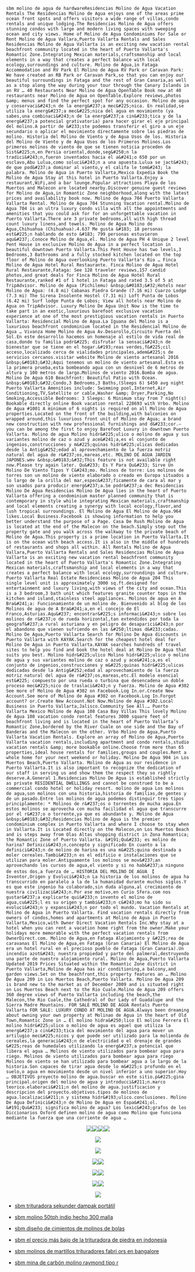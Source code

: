 
```
sbm molino de agua de hardwareResidencias Molino de Agua Vacation Rentals The Residencias Molino de Agua enjoys one of the areas prime ocean front spots and offers visitors a wide range of villas,condo rentals and unique lodging.The Residencias Molino de Agua offers stunning condos with large and modern living spaces with sweeping ocean and city views. Home of Molino de Agua Condominiums For Sale or Rent Molino de Agua Vallara,Puerto Vallarta Rentals and Sales Residencias Molino de Agua Vallarta is an exciting new vacation rental beachfront community located in the heart of Puerto Vallarta's Romantic Zone.Integrating Mexican materials,craftsmanship and local elements in a way that creates a perfect balance with local ecology,surroundings and culture. Molino de Agua,in Fataga Accommodation and RV Park El Molino de Agua RV Park or Caravan Park: We have created an RB Park or Caravan Park,so that you can enjoy our beautiful surroundings in Fataga and the rest of Gran Canaria,as well as a stop along the way during your tour through the Canary Islands in an RV … 40 Restaurants Near Molino de Agua OpenTable Book now at 40 restaurants near Molino de Agua on OpenTable.Explore reviews,photos &amp; menus and find the perfect spot for any occasion. Molino de agua y conservaci&#243;n de la energ&#237;a mec&#225;nica. En realidad,se utiliza la energ&#237;a mec&#225;nica del agua en movimiento (ya sabes,una combinaci&#243;n de la energ&#237;a cin&#233;tica y de la energ&#237;a potencial grativatoria) para hacer girar el eje principal del molino.A partir de &#233;ste podemos transferir el giro a un eje secundario o aplicar el movimiento directamente sobre las piedras de molino. Historia del Molino de Viento y de Agua Usos de los. Historia del Molino de Viento y de Agua Usos de los Primeros Molinos.Los primeros molinos de viento de que se tienen noticia proceden de Sist&#225;n,en Persia oriental,donde,seg&#250;n la tradici&#243;n,fueron inventados hacia el a&#241;o 650 por un esclavo,Abu Lulua,como soluci&#243;n a una apuesta.Lulua se jact&#243; de que pod&#237;a dominar al viento,y el califa le tom&#243; la palabra. Molino de Agua in Puerto Vallarta,Mexico Expedia Book the Molino de Agua Stay at this hotel in Puerto Vallarta.Enjoy a restaurant,WiFi,and a bar lounge.Popular attractions Playa de los Muertos and Malecon are located nearby.Discover genuine guest reviews for Molino de Agua,in Romantic Zone neighborhood,along with the latest prices and availability book now. Molino de Agua 704 Puerto Vallarta Vallarta Rental. Molino de Agua 704 Stunning Vacation rental.Molino de Agua 704 is an ultra luxury condo villa with all the appointments and amenities that you could ask for for an unforgettable vacation in Puerto Vallarta.There are 3 private bedrooms,all with high thread count luxury linens,and towels. Molino de Agua Molino de Agua,Chihuahua (Chihuahua).4.637 Me gusta &#183; 18 personas est&#225;n hablando de esto &#183; 799 personas estuvieron aqu&#237;.Conoce Molino de Agua,el. Molino de Agua PH 4 Unique 2 level Pent House in exclusive Molino de Agua in a perfect location in beautiful downtown Puerto Vallarta.This Pent House has two levels,3 Bedrooms,3 Bathrooms and a fully stocked kitchen located on the top floor of Molino de Agua overlooking Puerto Vallarta's Rio … Finca Molino de Agua Hotel Rural Restaurante. Finca Molino de Agua Hotel Rural Restaurante,Fataga: See 128 traveler reviews,157 candid photos,and great deals for Finca Molino de Agua Hotel Rural Restaurante,ranked #1 of 1 hotel in Fataga and rated 3.5 of 5 at TripAdvisor. Molino de Agua (Pichilemu) &nbsp;&#0183;&#32;Hotels near Molino de Agua: (4.8 mi) Cabanas Piedra Grande (7.16 mi) Cuarzo Lodge (7.3 mi) The Sirena Insolente Hostel (7.31 mi) Loft Punta de Lobos (6.42 mi) Surf lodge Punta de Lobos; View all hotels near Molino de Agua on TripAdvisor. Luxury Molino De Agua Unit Now is the time to take part in an exotic,luxurious barefoot exclusive vacation experience at one of the most prestigious vacation rentals in Puerto Vallarta: Residencial Molino de Agua.La Iguana del Molino is a luxurious beachfront condominium located in the Residencial Molino de Agua … Vivanza Home Molino de Agua Av.Desarollo,Circuito Puerta del Sol.En este desarrollo hacemos un homenaje al estilo de vida real de casa,donde tu familia podr&#225; disfrutar la sensaci&#243;n de bienestar que se tiene en el hogar.&#193;reas verdes,f&#225;cil acceso,localizado cerca de vialidades principales,adem&#225;s de servicios cercanos.visitar website Molino de viento artesanal 2016 &nbsp;&#0183;&#32;Aqui tenemos un molino de viento artesanal.Esta es la primera prueba,esta bombeando agua con un desnivel de 6 metros de altura y 100 metros de largo.Molinos de viento 2016.Bomba de agua. Molino De Agua 610 Beachfront: Beautiful Patio with Ocean. &nbsp;&#0183;&#32;Condo,3 Bedrooms,3 Baths,(Sleeps 6) $450 avg night Puerto Vallarta Amenities include: Swimming pool,Internet,Air Conditioning,TV,Satellite or cable,Washer &amp; Dryer,Parking,No Smoking,Accessible Bedrooms: 3 Sleeps: 6 Minimum stay from 7 night(s) Bookable directly online Book vacation rental 228693 with Vrbo. Molino de Agua #1001 A minimum of 6 nights is required on all Molino de Agua properties.Located on the front of the building,with balconies on wrapped around,this luxurious front unit of Molino de Agua; a brand new construction with new professional furnishings and d&#233;cor.— you can be among the first to enjoy Barefoot Luxury in downtown Puerto Vallarta. Molino de agua Molino hidr&#225;ulico o molino de agua y sus variantes molino de caz o azud y ace&#241;a,es el conjunto de ingenios,construcciones y m&#225;quinas hidr&#225;ulicas dedicadas desde la Antig&#252;edad al aprovechamiento de la fuerza motriz natural del agua de r&#237;os,mareas,etc. MOLINO DE AGUA JARDIN JAPONES.wmv &nbsp;&#0183;&#32;This feature is not available right now.Please try again later. Qu&#233; Es Y Para Qu&#233; Sirve Un Molino De Viento Tipos Y C&#243;mo. Molinos de torre: Los molinos de torres son un molino de viento elaborado o creado en Europa situados a lo largo de la orilla del mar,espec&#237;ficamente de cara al mar y son usados para producir energ&#237;a.Se podr&#237;a dec Residencias Molino De Agua Residencias Molino De Agua lies in the heart of Puerto Vallarta offering a condominium master planned community that is contemporary in style while integrating Mexican materials,craftmanship and local elements creating a synergy with local ecology,flavor,and lush tropical surroundings. El Molino de Agua El Molino de Agua.964 likes.Local Business.Facebook is showing information to help you better understand the purpose of a Page. Casa De Rush Molino de Agua is located at the end of the Malecon on the beach.Simply step out the property gate and you walk across the walkway to the private beach of Molino de Agua.This property is a prime location in Puerto Vallarta.It is on the ocean with beach access.It is also in the middle of hundreds of restaurants and shops all within. All Rentals Molino de Agua Vallara,Puerto Vallarta Rentals and Sales Residencias Molino de Agua Vallarta is an exciting new vacation rental beachfront community located in the heart of Puerto Vallarta's Romantic Zone.Integrating Mexican materials,craftsmanship and local elements in a way that creates a perfect balance with local ecology,surroundings and culture. Puerto Vallarta Real Estate Residencieas Molino de Agua 204 This single level unit is approximately 3000 sq.ft.designed for entertainment and luxury living,with views of the city and ocean.This is a 3 bedroom,3 bath unit which features granite counter tops in the kitchen and island,stainless steel appliances. Molinos de agua en A Bra&#241;a: Funcionamiento de un molino de. Bienvenido al blog de los Molinos de agua de A Bra&#241;a,en el concejo de El Franco,Asturias.Aqu&#237; encontrar&#225;s informaci&#243;n sobre los molinos de r&#237;o de rueda horizontal,tan extendidos por toda la geograf&#237;a rural asturiana y en peligro de desaparici&#243;n por el abandono que vienen sufriendo en las &#250;ltimas d&#233;cadas. Molino De Agua,Puerto Vallarta Search for Molino De Agua discounts in Puerto Vallarta with KAYAK.Search for the cheapest hotel deal for Molino De Agua in Puerto Vallarta.KAYAK searches hundreds of travel sites to help you find and book the hotel deal at Molino De Agua that suits you best. Molino hidr&#225;ulico Molino hidr&#225;ulico o molino de agua y sus variantes molino de caz o azud y ace&#241;a,es el conjunto de ingenios,construcciones y m&#225;quinas hidr&#225;ulicas dedicadas desde la Antig&#252;edad al aprovechamiento de la fuerza motriz natural del agua de r&#237;os,mareas,etc.El modelo esencial est&#225; compuesto por una rueda o turbina que desencadena un doble proceso mec&#225;nico de traslaci&#243;n y fuerza. Molino de Agua #302 See more of Molino de Agua #302 on Facebook.Log In.or.Create New Account.See more of Molino de Agua #302 on Facebook.Log In.Forgot account? or.Create New Account.Not Now.Molino de Agua #302.Local Business in Puerto Vallarta,Jalisco.Community See All.… Puerto Vallarta Mexico Molino de Agua 108 Casa Bay Villas This lovely Molino de Agua 108 vacation condo rental features 3000 square feet of beachfront living and is located in the heart of Puerto Vallarta’s Romantic Zone,bordered by the River Cuale on one side and the Bay of Banderas and the Malecon on the other. Vrbo Molino de Agua,Puerto Vallarta Vacation Rentals. Explore an array of Molino de Agua,Puerto Vallarta vacation rentals,including apartment and condo rentals,studio vacation rentals &amp; more bookable online.Choose from more than 65 properties,ideal house rentals for families,groups and couples.Rent a whole home for your next weekend or holiday. Molino De Agua 904 in Los Muertos Beach,Puerto Vallarta. Molino de Agua as our residence in Puerto Vallarta.It is also important to recognize the dedication of our staff in serving us and show them the respect they so rightly deserve.A.General 1.Residencias Molino De Agua is established strictly as private RESIDENTIAL DWELLINGS and cannot be construed to be a commercial condo hotel or holiday resort. molino de agua Los molinos de agua,son molinos con una historia,historia de familias,de gentes y de un pasado.Entre los molinos de agua podemos distinguir tres tipos principlamente: * Molinos de r&#237;os o torrentes de mucha agua.En estos molinos se aprovecha con mucha facilidad el agua que transcurre por el r&#237;o o torrente,ya que es abundante y. Molino de Agua &nbsp;&#0183;&#32;Residencias Molino de Agua is the premier condominium complex in Puerto Vallarta and where I choose to stay when in Vallarta.It is Located directly on the Malecon,on Los Muertos Beach and is steps away from Olas Altas shopping district in Zona Romantica; the Romantic Zone of Puerto Vallarta. &#191;Qu&#233; es molino de harina? Definici&#243;n,concepto y significado En cuanto a la definici&#243;n de molino de harina es una m&#225;quina destinada a moler cereales.Tambi&#233;n es el edificio e instalaciones que se utilizan para moler.Antiguamente los molinos se mov&#237;an aprovechando los cursos de agua,el viento y si no hab&#237;a ninguno de estos dos,a fuerza de … HISTORIA DEL MOLINO DE AGUA 【 Inventor,Origen y Evoluci&#243;n La historia de los molinos de agua ha transcurrido en paralelo a la de la humanidad durante muchos siglos.Y es que este ingenio ha colaborado,sin duda alguna,al crecimiento de nuestra civilizaci&#243;n.Por ese motivo,en Curio Sfera.com nos gustar&#237;a explicarte qui&#233;n invento el molino de agua,cu&#225;l es su origen y tambi&#233;n c&#243;mo ha sido su evoluci&#243;n y expansi&#243;n por todo el mundo. Vacation Rentals at Molino de Agua in Puerto Vallarta. Find vacation rentals directly from owners of condos,homes and apartments at Molino de Agua in Puerto Vallarta,Mexico,with Owner Direct Vacation Rentals Inc.Why stay at a hotel when you can rent a vacation home right from the owner.Make your holidays more memorable with the perfect vacation rentals from OwnerDirect.com. Molino de Agua,en Fataga Alojamiento y &#225;rea de caravanas El Molino de Agua,en Fataga (Gran Canaria) El Molino de Agua era un hotel rural en el precioso pueblo de Fataga (Gran Canaria).Un incendio azot&#243; nuestra propiedad y parte del palmeral,destruyendo una parte de nuestro alojamiento rural. Molino de Agua,Puerto Vallarta Updated 2019 Prices Situated within the Romantic Zone district in Puerto Vallarta,Molino de Agua has air conditioning,a balcony,and garden views.Set on the beachfront,this property features an … Molino De Agua 209 in Los Muertos Beach,Puerto Vallarta. Molino De Agua 209 is brand new to the market as of December 2009 and is situated right on Los Muertos Beach next to the Rio Cuale.Molino de Agua 209 offers 360 degree views of Puerto Vallarta including the beach,the Malecon,the Rio Cuale,the Cathedral of Our Lady of Guadalupe and the Sierra Madre Mountains. FOR SALE MOLINO DE AGUA Rentals Puerto Vallarta FOR SALE: LUXURY CONDO AT MOLINO DE AGUA.Always been dreaming about owning your own property at Molinao de Agua in the heart of Old Town,Romantic Zone in … El molino hidra&#250;lico El molino Ferrera El molino hidr&#225;ulico o molino de agua es aquel que utiliza la energ&#237;a cin&#233;tica del movimiento del agua para mover un artilugio mec&#225;nicos y que puede ser utilizado para la molienda de cereales,la generaci&#243;n de electricidad o el drenaje de grandes &#225;reas de humedales utilizando la energ&#237;a potencial que libera el agua … Molinos de viento utilizados para bombear agua para riego. Molinos de viento utilizados para bombear agua para riego Molinos de viento se han utilizado para bombear agua a lo largo de la historia.Son capaces de tirar agua desde lo m&#225;s profundo en el suelo,o agua en movimiento desde un nivel inferior a uno superior.Hoy … OBJETIVOS proyecto molino de agua.buscar en este sitio.p&#225;gina principal.origen del molino de agua y introducci&#211;n.marco teorico.elaboraci&#211;n del molino de agua.justificacion y descripcion del proyecto.objetivos.tipos de molinos de agua.localizaci&#211;n y sistema hidr&#193;ulico.conclusiones. Molino De Agua Definici&#243;n de Molino De Agua en Espa&#241;ol. &#191;Qu&#233; significa molino de agua? Los lexic&#243;grafos de los Diccionarios Oxford definen molino de agua como Molino que funciona mediante la fuerza que una corriente de agua … 
```

<div align="center">

<a href="https://es-mill.shibang-china.com/github&k=sbm+molino+de+agua+de+hardware"><img src="https://static.shibang-china.com/es/mill/index.jpg"></a><a href="https://es-mill.shibang-china.com/materials.htmlgithub&k=sbm+molino+de+agua+de+hardware"><img src="https://static.shibang-china.com/es/mill/materials.jpg"></a><a href="https://es-mill.shibang-china.com/about.htmlgithub&k=sbm+molino+de+agua+de+hardware"><img src="https://static.shibang-china.com/es/mill/about.jpg"></a><a href="https://es-mill.shibang-china.com/contact.htmlgithub&k=sbm+molino+de+agua+de+hardware"><img src="https://static.shibang-china.com/es/mill/contact.jpg"></a>

<a href="https://es-mill.shibang-china.com/github&k=sbm+molino+de+agua+de+hardware"><img src="https://static.shibang-china.com/es/mill/banner.jpg"></a>

<a href="https://swt.shibang-china.com/github&k=sbm+molino+de+agua+de+hardware"><img src="https://static.shibang-china.com/es/mill/chat.jpg"></a>

<a href="https://es-mill.shibang-china.com/products/vertical-roller-mill.htmlgithub&k=sbm+molino+de+agua+de+hardware"><img src="https://static.shibang-china.com/es/mill/vertical.jpg"></a><a href="https://es-mill.shibang-china.com/products/raymond-mill.htmlgithub&k=sbm+molino+de+agua+de+hardware"><img src="https://static.shibang-china.com/es/mill/raymond.jpg"></a>

<a href="https://es-mill.shibang-china.com/products/ultrafine-grinding-mill.htmlgithub&k=sbm+molino+de+agua+de+hardware"><img src="https://static.shibang-china.com/es/mill/ultrafine.jpg"></a><a href="https://es-mill.shibang-china.com/products/trapezium-grinding-mill.htmlgithub&k=sbm+molino+de+agua+de+hardware"><img src="https://static.shibang-china.com/es/mill/trapezium.jpg"></a>

<a href="https://es-mill.shibang-china.com/products/ball-mill.htmlgithub&k=sbm+molino+de+agua+de+hardware"><img src="https://static.shibang-china.com/es/mill/ball.jpg"></a><a href="https://es-mill.shibang-china.com/products/hammer-mill.htmlgithub&k=sbm+molino+de+agua+de+hardware"><img src="https://static.shibang-china.com/es/mill/hammer.jpg"></a>

<a href="https://swt.shibang-china.com/github&k=sbm+molino+de+agua+de+hardware"><img src="https://static.shibang-china.com/es/mill/case.jpg"></a>

</div>


* [sbm trituradora sekunder dampak portátil](sbm%20trituradora%20sekunder%20dampak%20port%C3%A1til.md)

* [sbm molino 50tph indio hecho 300 malla](sbm%20molino%2050tph%20indio%20hecho%20300%20malla.md)

* [sbm diseño de cimientos de molinos de bolas](sbm%20dise%C3%B1o%20de%20cimientos%20de%20molinos%20de%20bolas.md)

* [sbm el precio más bajo de la trituradora de piedra en indonesia](sbm%20el%20precio%20m%C3%A1s%20bajo%20de%20la%20trituradora%20de%20piedra%20en%20indonesia.md)

* [sbm molinos de martillos trituradores fabri ors en bangalore](sbm%20molinos%20de%20martillos%20trituradores%20fabri%20ors%20en%20bangalore.md)

* [sbm mina de carbón molino raymond tipo r](sbm%20mina%20de%20carb%C3%B3n%20molino%20raymond%20tipo%20r.md)